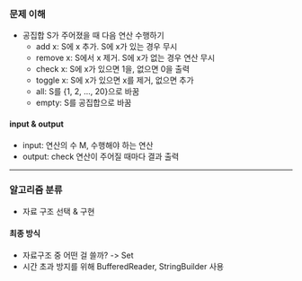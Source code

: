 ### 문제 이해
- 공집합 S가 주어졌을 때 다음 연산 수행하기
  - add x: S에 x 추가. S에 x가 있는 경우 무시
  - remove x: S에서 x 제거. S에 x가 없는 경우 연산 무시
  - check x: S에 x가 있으면 1을, 없으면 0을 출력
  - toggle x: S에 x가 있으면 x를 제거, 없으면 추가
  - all: S를 {1, 2, ..., 20}으로 바꿈
  - empty: S를 공집합으로 바꿈
#### input & output
- input: 연산의 수 M, 수행해야 하는 연산
- output: check 연산이 주어질 때마다 결과 출력
---
### 알고리즘 분류
- 자료 구조 선택 & 구현
#### 최종 방식
- 자료구조 중 어떤 걸 쓸까? -> Set
- 시간 초과 방지를 위해 BufferedReader, StringBuilder 사용